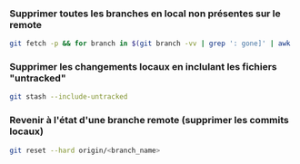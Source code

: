 ### Supprimer toutes les branches en local non présentes sur le remote
```bash
git fetch -p && for branch in $(git branch -vv | grep ': gone]' | awk '{print $1}'); do git branch -D $branch; done
```

### Supprimer les changements locaux en inclulant les fichiers "untracked" 
```bash
git stash --include-untracked
```

### Revenir à l'état d'une branche remote (supprimer les commits locaux)
```bash
git reset --hard origin/<branch_name>
```

